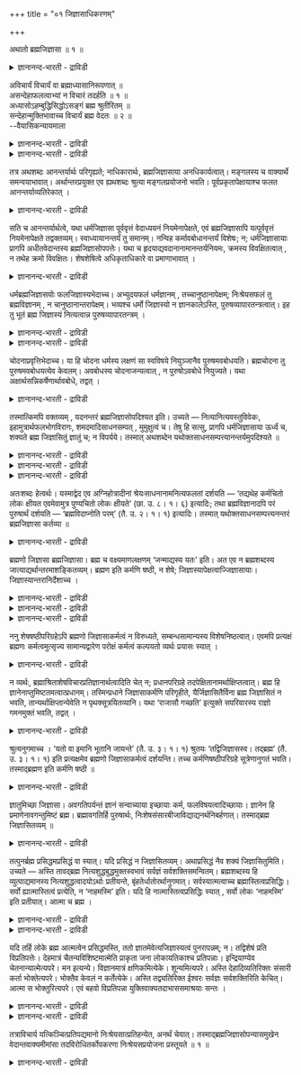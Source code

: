 +++
title = "०१ जिज्ञासाधिकरणम्"

+++

अथातो ब्रह्मजिज्ञासा ॥ १ ॥  
<details><summary>ज्ञानानन्द-भारती - द्राविडी</summary>

अदादो प्रह्मजिज्ञासा: ॥ १ ॥
</details>

अविचार्यं विचार्यं वा ब्रह्माध्यासानिरूपणात् ॥  
असन्देहाफलत्वाभ्यां न विचारं तदर्हति ॥ १ ॥  
अध्यासोऽहम्बुद्धिसिद्धोऽसङ्गं ब्रह्म श्रुतीरितम् ॥  
सन्देहान्मुक्तिभावाच्च विचार्यं ब्रह्म वेदतः ॥ २ ॥  
--वैयासिकन्यायमाला

<details><summary>ज्ञानानन्द-भारती - द्राविडी</summary>

अत्यासम् निरूबणम् सॆय्यप्पडादबडियाल् पिरह्मम् विसारिक्कत् (अर्त्तम्) तगुदियऱ्ऱदा? विसारिक्क वेण्डियदु ताऩा? (पिरह्म विषयमाय्) सन्देहम् इल्लादबडियालुम् (पिरह्मत्तै विसारिप्पदिऩाल्) पिरयोजऩम् इल्लाददिऩालुम्, अदु विसारत्तिऱ्कु उरियदल्ल।
</details>

<details><summary>ज्ञानानन्द-भारती - द्राविडी</summary>

अत्यासम् ऎऩ्बदु "नाऩ्" ऎऩ्ऱ ऎण्णत्तिऩाल् सित्तित्तिरुक्किऱदु। पिरह्मम् सङ्गमऱ्ऱदु ऎऩ्ऱु वेदत्तिऩाल् सॊल्लप्पडुगिऱदु। (इव्विदम् पिरह्मत्तिऩ् स्वरूबत्तैप्पऱ्ऱि) सन्देहम् इरुप्पदिऩालुम् (अदैयऱि वदिऩाल्) मोक्षम् (ऎऩ्ऱ पलऩ्) इरुप्पदिऩालुम्, पिरह्मम् वेदत्तैक् कॊण्डु विसारिक्क वेण्डियदे।
</details>

तत्र अथशब्दः आनन्तर्यार्थः परिगृह्यते; नाधिकारार्थः, ब्रह्मजिज्ञासाया अनधिकार्यत्वात्। मङ्गलस्य च वाक्यार्थे समन्वयाभावात्। अर्थान्तरप्रयुक्त एव ह्यथशब्दः श्रुत्या मङ्गलप्रयोजनो भवति। पूर्वप्रकृतापेक्षायाश्च फलत आनन्तर्याव्यतिरेकात् ।

<details><summary>ज्ञानानन्द-भारती - द्राविडी</summary>

(सारीर्ग मीमांसा सास्तिरत्तिऩ् अनुबन्द सदुष्टयम् अदावदु विषयम्, पिरयोजऩम्, सम्बन्दम्, अदिगारि इवैगळै तीर्माऩम् सॆय्दु काट्टुगिऱदु मुदलावदु अदिगरणम्)।

इङ्गे (सूत्रत्तिलुळ्ळ) ‘अद’ ऎऩ्ऱ वार्त्तै ‘पिऱगु’ ऎऩ्ऱ अर्त्तमुळ्ळदाग ऎडुत्तुक्कॊळ्ळप् पडुगिऱदु; ‘आरम्बिक्कप्पडुगिऱदु' ऎऩ्ऱ अर्त्तमुडैय ताग अल्ल। प्रह्मत्तै अऱियवुळ्ळ आसै आरम्बिक्कप् पडक्कूडियदिल्लाददिऩाल्, ‘मङ्गळम्' ऎऩ्बदुम् अल्ल वाक्यत्तिऩ् अर्त्तत्तिल् ऒट्टाददिऩाल्; वेऱु विषयमाग उबयोगिक्कप्पट्ट ‘अद’ ऎऩ्ऱ सप्तम्दाऩ् अल्लवा केट्कप्पडुवदिऩाल् मङ्गळत्तै प्रयोजऩ मागवुडैयदाग इरुक्कुम्? मुऩ्सॊऩ्ऩ अर्त्तत्तैक् काट्टिलुम् पिऩ्ऩाल् सॊल्वदु वेऱु ऎऩ्बदैक्काट्ट ऎऩ्बदुम् मुऩ्सॊऩ्ऩदै अबेक्षिप्पदु' अदसप्तार्त्तम् अल्ल। मुडिविल् ‘पिऱगु’ ऎऩ्ऱदऱ्कु वेऱुबट्टदाग आगाददिऩाल्,
</details>

सति च आनन्तर्यार्थत्वे, यथा धर्मजिज्ञासा पूर्ववृत्तं वेदाध्ययनं नियमेनापेक्षते, एवं ब्रह्मजिज्ञासापि यत्पूर्ववृत्तं नियमेनापेक्षते तद्वक्तव्यम्। स्वाध्यायानन्तर्यं तु समानम्। नन्विह कर्मावबोधानन्तर्यं विशेषः; न; धर्मजिज्ञासायाः प्रागपि अधीतवेदान्तस्य ब्रह्मजिज्ञासोपपत्तेः। यथा च हृदयाद्यवदानानामानन्तर्यनियमः, क्रमस्य विवक्षितत्वात् , न तथेह क्रमो विवक्षितः। शेषशेषित्वे अधिकृताधिकारे वा प्रमाणाभावात् ।

<details><summary>ज्ञानानन्द-भारती - द्राविडी</summary>

‘पिऱगु' ऎऩ्ऱ अर्त्तमुळ्ळ तऩ्मैयिरुक्किऱ पडियाल्, तर्म जिज्ञासै (तर्मत्तै अऱिय विरुप्पम्) ऎऩ्बदु मुऩ् इरुक्कुम् वेदात्ययऩत्तै नियममाग अबेक्षिक्किऱदु ऎप्पडियो, अप्पडिये पिरह्म जिज्ञासै (पिरह्मत्तै अऱिय विरुप्पम्) ऎऩ्बदुम् मुऩ् इरुप्पदाग ऎदै नियममाग अबेक्षिक्कुमो, अदु इङ्गु सॊल्लप्पड वेण्डुम्। 'वेदत्तिऩ् अत्ययऩत् तिऱ्कुप् पिऱगु' ऎऩ्ऱु सॊऩ्ऩालो, अदु (इरण्डिऱ्कुम्) पॊदुवायुळ्ळदु। इङ्गु 'कर्माविऩ् अऱिविऱ्कुप् पिऱगु' ऎऩ्ऱ विसेषम् इरुक्कलामेयॆऩ्ऱाल्, सरियल्ल; उबनिषत्तै अत्ययऩम् सॆय्दवऩुक्कु तर्मत्तै अऱिय विरुप्पम् एऱ्पडुवदऱ्कु मुऩ्ऩालेये, पिरह्मत्तै अऱिय विरुप्पम् एऱ्पडक्कूडियदाऩदिऩाल्, (यागत्तिल्) ह्रुदयम् मुदलाऩवैगळै ऎडुप्पदुगळिल् ऎप्पडि ‘पिऱगु' ऎऩ्ऱ नियमम् इरुक्किऱदो वरिसैयैच् चॊल्ल उत्तेसित्तिरुप्पदाल्, अप्पडि इङ्गे (तर्म अऱिवु, पिरह्म अऱिवु, ऎऩ्बदऱ्कुळ्) वरिसै सॊल्ल उत्तेसिक्कप्पट्टदिल्लै; तर्म जिज्ञासै पिरह् मजिज्ञासै इव्विरण्डिऱ्कुळ् अङ्गम् अङ्गी ऎऩ्ऱ तऩ्मै उण्डॆऩ्बदिलो, (अदिल्) अदिगारम् पॆऱ्ऱिरुन्दवऩुक्कुत्ताऩ् (इदिल् अदिगारमुण्डॆऩ् पदिलो, पिरमाणम् इल्लाददिऩाल्।
</details>

धर्मब्रह्मजिज्ञासयोः फलजिज्ञास्यभेदाच्च। अभ्युदयफलं धर्मज्ञानम् , तच्चानुष्ठानापेक्षम्; निःश्रेयसफलं तु ब्रह्मविज्ञानम् , न चानुष्ठानान्तरापेक्षम्। भव्यश्च धर्मो जिज्ञास्यो न ज्ञानकालेऽस्ति, पुरुषव्यापारतन्त्रत्वात्। इह तु भूतं ब्रह्म जिज्ञास्यं नित्यत्वान्न पुरुषव्यापारतन्त्रम् ।

<details><summary>ज्ञानानन्द-भारती - द्राविडी</summary>

(इव्विरण्डिऱ्कुम्) पलऩिलुम् अऱिय विरुम्बप् पडुम् वस्तुविलुम्, वेऱ्ऱुमैयुळ्ळदालुम्, तर्म विषय माऩ अऱिवु अप्युदयत्तै (विषय सुगत्तै) पलऩाग वुडैयदु; अदु अऩुष्टाऩत्तै (सॆय्गैयै) अबेक्षिक्किऱदागवुम् इरुक्किऱदु। पिरह् मत्तिऩ् अऱिवो निच्रेयसत्तै (नित्यसुगत्तै) पलऩागवुडैयदु; वेऱु अऩुष्टाऩत्तै अबेक्षिप्पदुमिल्लै।
</details>

<details><summary>ज्ञानानन्द-भारती - द्राविडी</summary>

अऱिय विरुम्बप्पडुगिऱ तर्मम् इऩि एऱ्पड वेण्डियदायुम् इरुक्किऱदु। अऱियुम् कालत्तिल् इल्लै, पुरुषऩुडैय व्याबारत्तिऱ्कु अदीऩमायिरुप्पदाल्; इङ्गेयो अऱियविरुम्बप्पडुम् पिरह्मम् एऱ्पट्टे यिरुप्पदु, ऎऩ्ऱैक्कुम् उळ्ळदाऩदिऩाल् पुरुषऩुडैय वियाबारत्तिऱ्कु अदीऩमुम् अल्ल।
</details>

चोदनाप्रवृत्तिभेदाच्च। या हि चोदना धर्मस्य लक्षणं सा स्वविषये नियुञ्जानैव पुरुषमवबोधयति। ब्रह्मचोदना तु पुरुषमवबोधयत्येव केवलम्। अवबोधस्य चोदनाजन्यत्वात् , न पुरुषोऽवबोधे नियुज्यते। यथा अक्षार्थसन्निकर्षेणार्थावबोधे, तद्वत् ।

<details><summary>ज्ञानानन्द-भारती - द्राविडी</summary>

(वेदम् सॆय्युम्) कट्टळैयिऩ् प्रव्रुत्तियिलुम् वेऱ्ऱुमै इरुप्पदाल्, तर्मत्तैक्कुऱिप्पिडुम् कट्टळै ऎदुवो अदु तऩक्कु अदु तऩक्कु विषयमायुळ्ळ कारियत्तिल् एविक्कॊण्डे पुरुषऩै अऱियच्चॆय्गिऱदु ऎऩ्बदु प्रसित्तम्; प्रह्म विषयमाऩ कट्टळैयो पुरुषऩै (ऎदैयुम् सॆय्युम्बडि एवामल्) अऱियुम्बडि मात्तिरम् सॆय्गिऱदु। अऱिवुक्कुक् कट्टळैयाल् एऱ्पडक्कूडिय तऩ्मैयिल्लाददिऩाल्, पुरुषऩ् अऱिवु विषयत्तिल् एवप्पडुवदिल्लै; इन्दिरियत्तिऱ्कुम्, विषयत्तिऱ्कुम् नॆरुक्कमिरुन्दाल् अऱिवदिल् ऎप्पडि एवुदल् किडैयादो अदैप्पोल।
</details>

तस्मात्किमपि वक्तव्यम् , यदनन्तरं ब्रह्मजिज्ञासोपदिश्यत इति। उच्यते — नित्यानित्यवस्तुविवेकः, इहामुत्रार्थफलभोगविरागः, शमदमादिसाधनसम्पत् , मुमुक्षुत्वं च। तेषु हि सत्सु, प्रागपि धर्मजिज्ञासाया ऊर्ध्वं च, शक्यते ब्रह्म जिज्ञासितुं ज्ञातुं च; न विपर्यये। तस्मात् अथशब्देन यथोक्तसाधनसम्पत्त्यानन्तर्यमुपदिश्यते ॥

<details><summary>ज्ञानानन्द-भारती - द्राविडी</summary>

आगैयाल् एदावदु सॊल्लवेण्डुम्, ऎदऱ्कुप् पिऱगु प्रह्मत्तै अऱिय विरुप्पम् उबदेसिक्कप् पडुगिऱदु ऎऩ्ऱु,
</details>

<details><summary>ज्ञानानन्द-भारती - द्राविडी</summary>

सॊल्गिऱोम्: १। इदु नित्यवस्तु, इदु अनित्यवस्तु ऎऩ्ऱु पिरित्तऱिदल्, २। इव्वुलगिलुम् मऱुमैयिलुमुळ्ळ विषयङ्गळै पोगंसॆय्वदिल् आसैयऱ्ऱिरुत्तल्, ३। समम्, तमम् मुदलाऩ सादऩङ्गळुडऩ् कूडियिरुत्तल्, ४। विडुदलै अडैवदिल् आवल्।
</details>

<details><summary>ज्ञानानन्द-भारती - द्राविडी</summary>

इवैगळ् (विवेगम् मुदलाऩ सादऩङ्गळ्) इरुन्दुविट्टाल् तर्मविसारत्तिऱ्कु मुऩ्ऩालुम्, पिऩ्ऩालुम् प्रह्मविसारम् सॆय्यमुडियुम्। अवैग ळिल्लाविट्टाल् विसारम् सॆय्यमुडियादु। विसारम् सॆय्दालुम्, साक्षात्कार रूबमाऩ पलऩ् एऱ्पडादु। आगैयाल् ‘अद' ऎऩ्ऱ वार्त्तैयिऩाल्, ‘सॊल्लिय पडिक्कुळ्ळ सादऩङ्गळुडैय सेर्क्कैक्कुप् पिऱगु ऎऩ्बदु उबदेसिक्कप्पडुगिऱदु।
</details>

अतःशब्दः हेत्वर्थः। यस्माद्वेद एव अग्निहोत्रादीनां श्रेयःसाधनानामनित्यफलतां दर्शयति — ‘तद्यथेह कर्मचितो लोकः क्षीयत एवमेवामुत्र पुण्यचितो लोकः क्षीयते’ (छा. उ. ८। १। ६) इत्यादिः; तथा ब्रह्मविज्ञानादपि परं पुरुषार्थं दर्शयति — ‘ब्रह्मविदाप्नोति परम्’ (तै. उ. २। १। १) इत्यादिः। तस्मात् यथोक्तसाधनसम्पत्त्यनन्तरं ब्रह्मजिज्ञासा कर्तव्या ॥

<details><summary>ज्ञानानन्द-भारती - द्राविडी</summary>

‘अद:' (अदऩाल्) ऎऩ्ऱ वार्त्तै कारणम् ऎऩ्बदै अर्त्तमाग उडैयदु। ऎदऩाल्, सिरेयस् सादऩमाग उळ्ळ अक्ऩिहोत्रम् मुदलियवैगळुक्कु, ‘आगैयाल् ऎप्पडि इङ्गे कर्माविऩाल् सेगरिक्कप्पट्ट लोगम् (पलऩ्) क्षयत्तै अडैगिऱदो, अप्पडिये ताऩ् अङ्गे पुण्यत्तिऩाल् सेगरिक्कप्पट्ट लोगमुम् क्षयत्तै अडैगिऱदु।' (सान्।VIII १-६) ऎऩ्बदु मुदलिय वेदमे अनित्यमाऩ पलऩैयुडैय तऩ्मैयैक् काट्टुगिऱदो; अप्पडिये, पिरह्मत्तै अऱिवदिऩाल् मेलाऩ पुरुषार्त्तत्तै, 'पिरह्मत्तै अऱिबवऩ् मेलाऩदै अडैगिऱाऩ्' (तैत्तरीय II - १) ऎऩ्बदु मुदलियदु काट्टुगिऱदो; अदऩाल्, सॊऩ्ऩबडियुळ्ळ सादऩङ्गळुडैय सेर्क्कैक्कुप्पिऱगु पिरह्मत्तै विसारम् सॆय्यवेण्डुम्।
</details>

ब्रह्मणो जिज्ञासा ब्रह्मजिज्ञासा। ब्रह्म च वक्ष्यमाणलक्षणम् ‘जन्माद्यस्य यतः’ इति। अत एव न ब्रह्मशब्दस्य जात्याद्यर्थान्तरमाशङ्कितव्यम्। ब्रह्मण इति कर्मणि षष्ठी, न शेषे; जिज्ञास्यापेक्षत्वाज्जिज्ञासायाः। जिज्ञास्यान्तरानिर्देशाच्च ।

<details><summary>ज्ञानानन्द-भारती - द्राविडी</summary>

प्रह्म-अऱिवु-विरुप्पम् ऎऩ्बदु प्रह् मत्तिऩ् अऱिविल् विरुप्पम्। प्रह्मम् ऎऩ्बदु 'ऎदिलिरुन्दु इदऩ् पिऱप्पु मुदलियदो' ऎऩ्ऱु मेलाल् सॊल्लप्पोगिऱ लक्षणत्तैयुडैयदु। अदऩालेये ‘पिरह्मम्' ऎऩ्ऱ वार्त्तैक्कु (पिराह्मण) जादि मुदलाऩ वेऱु अर्त्तमुण्डोवॆऩ्ऱु सन्देहिक्क वेण्डाम्।
</details>

<details><summary>ज्ञानानन्द-भारती - द्राविडी</summary>

‘पिरह्मत्तिऩ्’ ऎऩ्बदु कर्माविल् (इरण्डाम् वेऱ्ऱुमै अर्त्तत्तिल्) आऱाम् वेऱ्ऱुमै; सेषत्तिल् (वॆऱुम् सम्बन्दत्तैक् कुऱिक्कुम् आऱाम् वेऱ्ऱुमै)
</details>

<details><summary>ज्ञानानन्द-भारती - द्राविडी</summary>

अल्ल, अऱिय विरुम्बुवदऱ्कु अऱिय विरुम्बप्पडुवदिऩ् अबेक्षैयिरुप्पदालुम् वेऱु अऱिय विरुम्बप्पडुवदु कुऱिप्पिडप्पडाददिऩालुम्,
</details>

ननु शेषषष्ठीपरिग्रहेऽपि ब्रह्मणो जिज्ञासाकर्मत्वं न विरुध्यते, सम्बन्धसामान्यस्य विशेषनिष्ठत्वात्। एवमपि प्रत्यक्षं ब्रह्मणः कर्मत्वमुत्सृज्य सामान्यद्वारेण परोक्षं कर्मत्वं कल्पयतो व्यर्थः प्रयासः स्यात् ।

<details><summary>ज्ञानानन्द-भारती - द्राविडी</summary>

‘से षत्तिल् आऱाम् वेऱ्ऱुमै' यॆऩ्ऱु ऎडुत्तुक् कॊण्डालुम्गूड सम्बन्दम् पॊदुवायिरुप्पदु। विसेषत्तैयुम् सेर्त्तुक् कुऱिक्कुम् तऩ्मैयुळ्ळदाल् पिरह्मत्तिऱ्कु अऱिय विरुम्बुदलुक्कु विषयमायिरुक्कुम् तऩ्मै विरोदप्पडादे? ऎऩ्ऱाल्, अप्पडियुम्गूड पिरह्मत्तिऱ्कु नेरागवेयिरुक्कुम् विषयत्तऩ्मैयै विट्टु विट्टु तॆरियामलिरुक्कुम् विषयत्तऩ्मैयै पॊदुसम्बन्दम् मूलमागक् कल्बिक्किऱवऩुक्कु सिरमम् वीण्दाऩे?
</details>

न व्यर्थः, ब्रह्माश्रिताशेषविचारप्रतिज्ञानार्थत्वादिति चेत् न; प्रधानपरिग्रहे तदपेक्षितानामर्थाक्षिप्तत्वात्। ब्रह्म हि ज्ञानेनाप्तुमिष्टतमत्वात्प्रधानम्। तस्मिन्प्रधाने जिज्ञासाकर्मणि परिगृहीते, यैर्जिज्ञासितैर्विना ब्रह्म जिज्ञासितं न भवति, तान्यर्थाक्षिप्तान्येवेति न पृथक्सूत्रयितव्यानि। यथा ‘राजासौ गच्छति’ इत्युक्ते सपरिवारस्य राज्ञो गमनमुक्तं भवति, तद्वत् ।

<details><summary>ज्ञानानन्द-भारती - द्राविडी</summary>

‘वीण् इल्लै, पिरह्मत्तै यॊट्टिऩ ऎल्ला विसारङ्गळैयुम् पिरदिक्ञै सॆय्वदाऩ पिरयोजऩ मिरुप्पदाल्' ऎऩ्ऱाल् सरियल्ल, पिरदाऩमायुळ्ळदै ऎडुत्तुक्कॊळ्ळुम् पोदु, अदऱ्कुत् तेवैप्पडुव तॆल्लाम् ताऩागवे इऴुक्कप्पट्टुविडुवदाल् अऱिविऩाल् अडैवदऱ्कु मिगवुम् विरुम्बप्पडुम्। तऩ्मैयुळ्ळदाल् पिरह्मम् अल्लवा पिरदाऩम्? अन्द पिरदाऩमायुळ्ळदै अऱियविरुम्बुवदऱ्कु विषयमाग ऎडुत्तुक्कॊण्डुविट्टाल्, ऎवैगळै अऱिय विरुम्बा मल् पिरह्मम् अऱिय विरुम्बप्पट्टदाग आगादो, अवैगळुम् ताऩागवे इऴुक्कप्पट्टु विडुगिऩ्ऱऩ, ऎऩ्बदिऩाल् (अवैगळै) तऩियाग सूत्रम् इयऱ्ऱवेण्डिय तिल्लै। ऎप्पडि 'अन्द राजा पोगिऱार्' ऎऩ्ऱु सॊल्लुगैयिल् परिवारत्तुडऩ् कूडिऩ राजाविऩ् पोगुदल् सॊल्लप्पट्टदाग आगिऱदो अदैप्पोल,
</details>

श्रुत्यनुगमाच्च । ‘यतो वा इमानि भूतानि जायन्ते’ (तै. उ. ३। १। १) श्रुतयः ‘तद्विजिज्ञासस्व। तद्ब्रह्म’ (तै. उ. ३। १। १) इति प्रत्यक्षमेव ब्रह्मणो जिज्ञासाकर्मत्वं दर्शयन्ति। तच्च कर्मणिषष्ठीपरिग्रहे सूत्रेणानुगतं भवति। तस्माद्ब्रह्मण इति कर्मणि षष्ठी ॥

<details><summary>ज्ञानानन्द-भारती - द्राविडी</summary>

सुरुदियै अऩुसरित्तिरुप्पदिऩालुम्, 'ऎदिलिरुन्दे इन्द पूदङ्गळ् उण्डागिऩ्ऱऩवो अदै नऩ्गु अऱि, अदु पिरह्मम्" (तैत्तिरीय ३-१) ऎऩ्बदु मुदलाऩ सुरुदिगळ् नेरागवे पिरह्मत्तिऱ्कु अऱिय विरुम्बुवदऱ्कु कर्मावाग (विषयमाग) विरुक्कुम् तऩ्मैयैक् काट्टुगिऩ्ऱऩ। कर्माविल् (विषयत्तै नेरिल् कुऱिक्कुम्) आऱाम् वेऱ्ऱुमै ऎऩ्ऱु ऎडुत्तुक्कॊळ्ळुम् पोदु, अदुवुम् (अन्द उबनिषत् काट्टुवदुम्) सुत्तिरत्तुडऩ्, ऒत्तदाग इरुक्किऱदु। आगैयाल् 'पिरह्मत्तिऩ्' ऎऩ्बदु कर्मावॆऩ्ऱ अर्त्तत्तिल् आऱाम् वेऱ्ऱुमै।
</details>

ज्ञातुमिच्छा जिज्ञासा। अवगतिपर्यन्तं ज्ञानं सन्वाच्याया इच्छायाः कर्म, फलविषयत्वादिच्छायाः। ज्ञानेन हि प्रमाणेनावगन्तुमिष्टं ब्रह्म। ब्रह्मावगतिर्हि पुरुषार्थः, निःशेषसंसारबीजाविद्याद्यनर्थनिबर्हणात्। तस्माद्ब्रह्म जिज्ञासितव्यम् ॥

<details><summary>ज्ञानानन्द-भारती - द्राविडी</summary>

अऱिय विरुप्पम् ऎऩ्बदु अऱिवदऱ्कु आसै ‘सन्’ ऎऩ्ऱ पिरत्ययत्तिऩाल् सॊल्लप्पडुगिऱ आसैक्कु कर्मा (विषयम्) नऩ्गु अऱिवदै (साक्षात् कारत्तै) मुडिवि लुळ्ळ अऱिदल्, आसैक्कु पलऩै विषयमायुळ्ळ तऩ्मै युळ्ळदाल्, अऱिदल् ऎऩ्ऱ पिरमाणत्तिऩाल् (अऱिविऩ् सादऩत्तिऩाल्) अऱिय आसैप्पडुवदु पिरह्मम् अल्लवा? पिरह्मत्तिऩ् अऱिवुदाऩे पुरुषार्त्तम्? संसारत्तिऱ्कु पीजमागिय अवित्यै मुदलाऩ कॆडुदल्गळै पाक्कियऩ्ऩियिल् पोक्कडिप्पदाल्, आगैयाल् अऱिय विरुम्बप्पड वेण्डियदु पिरह्मम्
</details>

तत्पुनर्ब्रह्म प्रसिद्धमप्रसिद्धं वा स्यात्। यदि प्रसिद्धं न जिज्ञासितव्यम्। अथाप्रसिद्धं नैव शक्यं जिज्ञासितुमिति। उच्यते — अस्ति तावद्ब्रह्म नित्यशुद्धबुद्धमुक्तस्वभावं सर्वज्ञं सर्वशक्तिसमन्वितम्। ब्रह्मशब्दस्य हि व्युत्पाद्यमानस्य नित्यशुद्धत्वादयोऽर्थाः प्रतीयन्ते, बृंहतेर्धातोरर्थानुगमात्। सर्वस्यात्मत्वाच्च ब्रह्मास्तित्वप्रसिद्धिः। सर्वो ह्यात्मास्तित्वं प्रत्येति, न ‘नाहमस्मि’ इति। यदि हि नात्मास्तित्वप्रसिद्धिः स्यात् , सर्वो लोकः ‘नाहमस्मि’ इति प्रतीयात्। आत्मा च ब्रह्म ।

<details><summary>ज्ञानानन्द-भारती - द्राविडी</summary>

अन्द पिरह्मम् पिरसित्तमागवो अल्लदु पिरसित्तमिल्लाददागवो इरुक्क वेण्डुम्; पिरसित्त मायिरुन्दाल् अऱिय विरुम्बप्पडवेण्डियदिल्लै; अल्लदु पिरसित्तमिल्लामलिरुन्दाल् अऱिय विरुम्बवे मुडियादु' ऎऩ्ऱाल्, सॊल्गिऱोम्। पिरह्मम् नित्यमाय्,
</details>

<details><summary>ज्ञानानन्द-भारती - द्राविडी</summary>

सुत्तमाय् अऱिवुरूबमाय् विडुबट्टदाय् उळ्ळ स्वबावत्तैयुडैयदाय्, ऎल्लावऱ्ऱैयुम् अऱिन्ददाय् ऎल्ला सक्तिगळुडऩ् कूडिऩदाय् इरुक्किऱदु। 'पिरह्मम्’ ऎऩ्गिऱ वार्त्तै ऎप्पडि एऱ्पट्टदॆऩ्ऱु पार्क्कैयिल् 'पिरह’ (वळर्च्चि) ऎऩ्ऱ तादूविऩ् पॊरुळ् ऒत्तुवरुव ताल् नित्यत्तऩ्मै, सुत्तत्तऩ्मै मुदलाऩ अर्त्तङ्गळ् तॆरिगिऩ्ऱऩ। ऎल्लावऱ्ऱिऱ्कुम्, आत्मावायिरुक्कुम् तऩ्मैयिऩालुम् पिरह्मत्तिऩ् इरुप्पुक्कु पिरसित्तियि रुक्किऱदु। ऎल्लोरुमे तऩ्ऩुडैय इरुप्पै उणर्गिऱार्गळल्लवा? 'नाऩ् इल्लै' ऎऩ्ऱु उणर्वदु किडैयादु। आत्माविऩ् इरुक्कुम् तऩ्मैक्कु पिरसित्तियिल्लैयाऩालो, ऎल्ला उलगमुम् 'नाऩ् इल्लै' ऎऩ्ऱु उणरवेण्डि वरुम् आत्मादाऩ् पिरह्मम्।
</details>

यदि तर्हि लोके ब्रह्म आत्मत्वेन प्रसिद्धमस्ति, ततो ज्ञातमेवेत्यजिज्ञास्यत्वं पुनरापन्नम्; न। तद्विशेषं प्रति विप्रतिपत्तेः। देहमात्रं चैतन्यविशिष्टमात्मेति प्राकृता जना लोकायतिकाश्च प्रतिपन्नाः। इन्द्रियाण्येव चेतनान्यात्मेत्यपरे। मन इत्यन्ये। विज्ञानमात्रं क्षणिकमित्येके। शून्यमित्यपरे। अस्ति देहादिव्यतिरिक्तः संसारी कर्ता भोक्तेत्यपरे। भोक्तैव केवलं न कर्तेत्येके। अस्ति तद्व्यतिरिक्त ईश्वरः सर्वज्ञः सर्वशक्तिरिति केचित्। आत्मा स भोक्तुरित्यपरे। एवं बहवो विप्रतिपन्ना युक्तिवाक्यतदाभाससमाश्रयाः सन्तः ।

<details><summary>ज्ञानानन्द-भारती - द्राविडी</summary>

“अप्पडियाऩाल्, आत्मावागविरुप्पदिऩाल् पिरह्मम् पिरसित्तमाग इरुक्किऱदु ऎऩ्ऱाल्, अप्पॊऴुदु अऱियप् पट्टदागवे इरुप्पदाल् अदऱ्कु अऱिय विरुम्बप्पडुम् तऩ्मै इल्लैयॆऩ्ऱु मऱुबडियुम् (आक्षेबम्) अदऩुडैय एऱ्पडुम्" ऎऩ्ऱाल्, अप्पडियल्ल, विसेषत्तैप् पऱ्ऱि पलविद विवादमिरुक्कक् कूडियदाल्।
</details>

<details><summary>ज्ञानानन्द-भारती - द्राविडी</summary>

सादारण जऩङ्गळुम् लोगायदिगर्गळुम् अऱिवुडऩ् कूडियिरुक्कुम् तेहमे आत्मावॆऩ्ऱु ऎण्णुगिऱवर्गळायिरुक्किऱार्गळ्; इन्दिरियङ्गळ् ताऩ् अऱिवुळ्ळवै अवैगळे आत्मावॆऩ्ऱु मऱ्ऱ सिलर्, मऩस् (आत्मा) ऎऩ्ऱु वेऱुसिलर्; क्षणिगमायुळ्ळ अऱिवुमात्तिरम् (आत्मा) ऎऩ्ऱु सिलर्; सूऩ्यम् (आत्मा) ऎऩ्ऱु सिलर्; तेहम् मुदलियवऱ्ऱिऱ्कु वेऱाग संसारि यागवुम्, कर्त्तावागवुम् पोक्तावागवुम् इरुप्पदु (आत्मा) ऎऩ्ऱु सिलर्; (आत्मा) वॆऱुम् पोक्तादाऩ् कर्त्तावल्ल, ऎऩ्ऱु सिलर्; अदऱ्कु (आत्माविऱ्कु) वेऱाग सर्वक्ञराय् सर्वसक्तियुळ्ळवराय् ईसुवरर् ऒरुवर् इरुक्किऱार् ऎऩ्ऱु सिलर्; अवर् (ईसुवरर्) पोक्ताविऩ् आत्मावे ऎऩ्ऱु सिलर्। इव्विदमाग पलर् युक्ति, सुरुदिवाक्कियम् अवैगळिऩ् आबासम् (तोऱ्ऱम्) इवैगळै आसिरयिरुप्पवर्गळाग इरुन्दु कॊण्डु पलविद अबिप्पिरायमुळ्ळवर्गळाग इरुक्किऱार्गळ्।
</details>

तत्राविचार्य यत्किञ्चित्प्रतिपद्यमानो निःश्रेयसात्प्रतिहन्येत, अनर्थं चेयात्। तस्माद्ब्रह्मजिज्ञासोपन्यासमुखेन वेदान्तवाक्यमीमांसा तदविरोधितर्कोपकरणा निःश्रेयसप्रयोजना प्रस्तूयते ॥ १ ॥

<details><summary>ज्ञानानन्द-भारती - द्राविडी</summary>

अव्विषयत्तिल् विसारणै सॆय्यामल् ऎदैयेऩुम् तॆरिन्दु कॊळ्गिऱवऩ् निच्रेयसिलिरुन्दु (उत्तममाऩ क्षेमत्तिलिरुन्दु) तडुक्कप्पट्टु विडुवाऩ्, कॆडुदलैयुम् अडैवाऩ्। आगैयाल् पिरह्मत्तै अऱिय विरुप्पम् ऎऩ्बदै ऎडुत्तुच् चॊल्वदऩ् मूलमाग उबनिषत्वाक्यङ्गळुडैय मीमांसै (विसारम्) अदऱ्कु विरोदप्पडाद तर्क्कत्तिऩ् (युक्तियिऩ्) उदवियैयुडैयदाय् निच्रेयसै प्रयोजऩमायुडैयदु आरम्बिक्कप् पडुगिऱदु।
</details>

